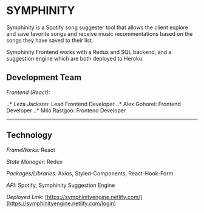 # SYMPHINITY

Symphinity is a Spotify song suggester tool that allows the client explore and save favorite songs and receive music recommentations based on the songs they have saved to their list.

Symphinity Frontend works with a Redux and SQL backend, and a suggestion engine which are both deployed to Heroku.


## Development Team

*Frontend (React):*

..* Leza Jackson: Lead Frontend Developer
..* Alex Gohorel: Frontend Developer
..* Milo Rastgoo: Frontend Developer

---
## Technology

*FrameWorks:* React

*State Manager:* Redux

*Packages/Libraries:* Axios, Styled-Components, React-Hook-Form

*API:* Spotify, Symphinity Suggestion Engine

*Deployed Link:* [https://symphinityengine.netlify.com/](https://symphinityengine.netlify.com/login)
